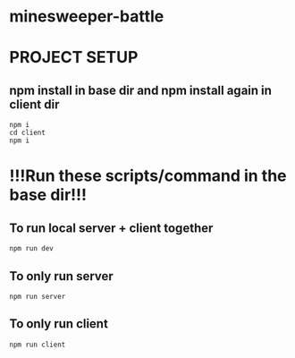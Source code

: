 # minesweeper-battle

# PROJECT SETUP
## npm install in base dir and npm install again in client dir
```
npm i
cd client
npm i
```
# !!!Run these scripts/command in the base dir!!!

## To run local server + client together
```
npm run dev
```
## To only run server
```
npm run server
```

## To only run client
```
npm run client
```